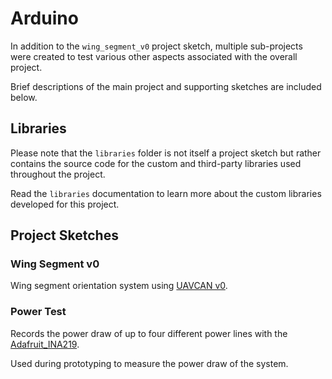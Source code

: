 # Arduino

In addition to the `wing_segment_v0` project sketch, multiple sub-projects were created to test various other aspects associated with the overall project.

Brief descriptions of the main project and supporting sketches are included below.

## Libraries

Please note that the `libraries` folder is not itself a project sketch but rather contains the source code for the custom and third-party libraries used throughout the project. 

Read the `libraries` documentation to learn more about the custom libraries developed for this project.
 
## Project Sketches

### Wing Segment v0

Wing segment orientation system using [UAVCAN v0](https://legacy.uavcan.org/).

### Power Test

Records the power draw of up to four different power lines with the [Adafruit_INA219](https://www.adafruit.com/product/904).

Used during prototyping to measure the power draw of the system.
